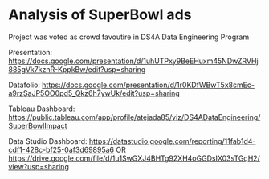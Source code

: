 # Analysis of SuperBowl ads
Project was voted as crowd favoutire in DS4A Data Engineering Program

Presentation: https://docs.google.com/presentation/d/1uhUTPxy9BeEHuxm45NDwZRVHj885gVk7kznR-KppkBw/edit?usp=sharing 

Datafolio: https://docs.google.com/presentation/d/1r0KDfWBwT5x8cmEc-a9rzSaJP5OO0pd5_Qkz6h7ywUk/edit?usp=sharing

Tableau Dashboard: https://public.tableau.com/app/profile/atejada85/viz/DS4ADataEngineering/SuperBowlImpact

Data Studio Dashboard: https://datastudio.google.com/reporting/11fab1d4-cdf1-428c-bf25-0af3d69895a6   OR   https://drive.google.com/file/d/1u1SwGXJ4BHTg92XH4oGGDsIX03sTGqH2/view?usp=sharing 
